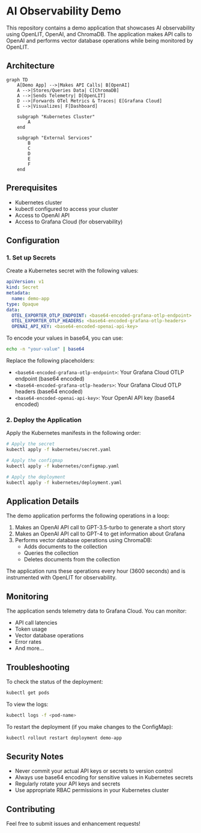 # AI Observability Demo

This repository contains a demo application that showcases AI observability using OpenLIT, OpenAI, and ChromaDB. The application makes API calls to OpenAI and performs vector database operations while being monitored by OpenLIT.

## Architecture

```mermaid
graph TD
    A[Demo App] -->|Makes API Calls| B[OpenAI]
    A -->|Stores/Queries Data| C[ChromaDB]
    A -->|Sends Telemetry| D[OpenLIT]
    D -->|Forwards OTel Metrics & Traces| E[Grafana Cloud]
    E -->|Visualizes| F[Dashboard]

    subgraph "Kubernetes Cluster"
        A
    end

    subgraph "External Services"
        B
        C
        D
        E
        F
    end
```

## Prerequisites

- Kubernetes cluster
- kubectl configured to access your cluster
- Access to OpenAI API
- Access to Grafana Cloud (for observability)

## Configuration

### 1. Set up Secrets

Create a Kubernetes secret with the following values:

```yaml
apiVersion: v1
kind: Secret
metadata:
  name: demo-app
type: Opaque
data:
  OTEL_EXPORTER_OTLP_ENDPOINT: <base64-encoded-grafana-otlp-endpoint>
  OTEL_EXPORTER_OTLP_HEADERS: <base64-encoded-grafana-otlp-headers>
  OPENAI_API_KEY: <base64-encoded-openai-api-key>
```

To encode your values in base64, you can use:
```bash
echo -n "your-value" | base64
```

Replace the following placeholders:
- `<base64-encoded-grafana-otlp-endpoint>`: Your Grafana Cloud OTLP endpoint (base64 encoded)
- `<base64-encoded-grafana-otlp-headers>`: Your Grafana Cloud OTLP headers (base64 encoded)
- `<base64-encoded-openai-api-key>`: Your OpenAI API key (base64 encoded)

### 2. Deploy the Application

Apply the Kubernetes manifests in the following order:

```bash
# Apply the secret
kubectl apply -f kubernetes/secret.yaml

# Apply the configmap
kubectl apply -f kubernetes/configmap.yaml

# Apply the deployment
kubectl apply -f kubernetes/deployment.yaml
```

## Application Details

The demo application performs the following operations in a loop:

1. Makes an OpenAI API call to GPT-3.5-turbo to generate a short story
2. Makes an OpenAI API call to GPT-4 to get information about Grafana
3. Performs vector database operations using ChromaDB:
   - Adds documents to the collection
   - Queries the collection
   - Deletes documents from the collection

The application runs these operations every hour (3600 seconds) and is instrumented with OpenLIT for observability.

## Monitoring

The application sends telemetry data to Grafana Cloud. You can monitor:
- API call latencies
- Token usage
- Vector database operations
- Error rates
- And more...

## Troubleshooting

To check the status of the deployment:
```bash
kubectl get pods
```

To view the logs:
```bash
kubectl logs -f <pod-name>
```

To restart the deployment (if you make changes to the ConfigMap):
```bash
kubectl rollout restart deployment demo-app
```

## Security Notes

- Never commit your actual API keys or secrets to version control
- Always use base64 encoding for sensitive values in Kubernetes secrets
- Regularly rotate your API keys and secrets
- Use appropriate RBAC permissions in your Kubernetes cluster

## Contributing

Feel free to submit issues and enhancement requests! 
